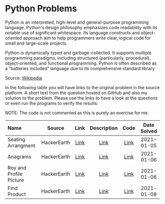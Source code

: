 # Python Problems
Python is an interpreted, high-level and general-purpose programming language. Python's design philosophy emphasizes code readability with its notable use of significant whitespace. Its language constructs and object-oriented approach aim to help programmers write clear, logical code for small and large-scale projects.

Python is dynamically typed and garbage-collected. It supports multiple programming paradigms, including structured (particularly, procedural), object-oriented, and functional programming. Python is often described as a "batteries included" language due to its comprehensive standard library.

Source: [Wikipedia](https://en.wikipedia.org/wiki/Python_(programming_language))

In the following table you will have links to the original problem in the source platform. A short text from the question hosted on GitHub and also my solution to the problem. Please use the links to have a look at the questions or even run the programs to verify the results.

NOTE: The code is not commented as this is purely an exercise for me.

|Name|Source|Link|Description|Code|Date Solved|
|:--|:--:|:--:|:--:|:--:|:--:|
|Seating Arrangment|HackerEarth|[Link](https://www.hackerearth.com/practice/basic-programming/input-output/basics-of-input-output/practice-problems/algorithm/seating-arrangement-1/description/)|[Link](seatingarrangement.md)|[Link](seatingarrangement.py)|2021-01-05|
|Anagrams|HackerEarth|[Link](https://www.hackerearth.com/practice/basic-programming/input-output/basics-of-input-output/practice-problems/algorithm/anagrams-651/description/)|[Link](anagrams.md)|[Link](anagrams.py)|2021-01-06|
|Roy and Profile Picture|HackerEarth|[Link](https://www.hackerearth.com/practice/basic-programming/input-output/basics-of-input-output/practice-problems/algorithm/roy-and-profile-picture/description/)|[Link](royprofile.md)|[Link](royprofile.py)|2021-01-06|
|Find Product|HackerEarth|[Link](https://www.hackerearth.com/practice/basic-programming/input-output/basics-of-input-output/practice-problems/algorithm/find-product/description/)|[Link](findproduct.md)|[Link](findproduct.py)|2021-01-08|